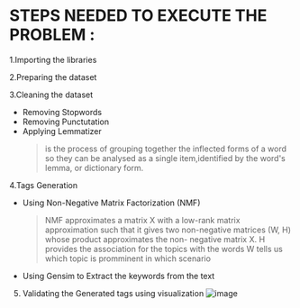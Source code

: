 #                                                      STEPS NEEDED TO EXECUTE THE PROBLEM :

1.Importing the libraries

2.Preparing the dataset

3.Cleaning the dataset
  * Removing Stopwords
  * Removing Punctutation
  * Applying Lemmatizer 
      > is the process of grouping together the inflected forms of a word so they can be analysed as a 
        single item,identified by the word's lemma, or dictionary form.

4.Tags Generation
   * Using Non-Negative Matrix Factorization (NMF)
       > NMF approximates a matrix X with a low-rank matrix approximation such that it gives two 
         non-negative matrices (W, H) whose product approximates the non- negative matrix X.
       > H provides the association for the topics with the words
       > W tells us which topic is promminent in which scenario

   * Using Gensim to Extract the keywords from the text

5. Validating the Generated tags using visualization
![image](https://user-images.githubusercontent.com/69123704/117539400-11dfeb80-b028-11eb-81d0-951d36dd3db3.png)
